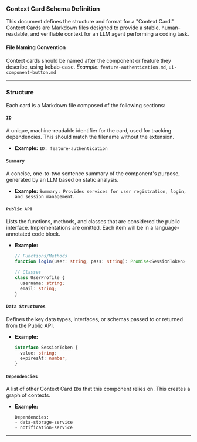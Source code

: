 ### **Context Card Schema Definition**

This document defines the structure and format for a "Context Card." Context Cards are Markdown files designed to provide a stable, human-readable, and verifiable context for an LLM agent performing a coding task.

#### **File Naming Convention**

Context cards should be named after the component or feature they describe, using kebab-case.
*Example:* `feature-authentication.md`, `ui-component-button.md`

---

### **Structure**

Each card is a Markdown file composed of the following sections:

#### `ID`

A unique, machine-readable identifier for the card, used for tracking dependencies. This should match the filename without the extension.

* **Example:** `ID: feature-authentication`

#### `Summary`

A concise, one-to-two sentence summary of the component's purpose, generated by an LLM based on static analysis.

* **Example:** `Summary: Provides services for user registration, login, and session management.`

#### `Public API`

Lists the functions, methods, and classes that are considered the public interface. Implementations are omitted. Each item will be in a language-annotated code block.

* **Example:**

    ```typescript
    // Functions/Methods
    function login(user: string, pass: string): Promise<SessionToken>
    
    // Classes
    class UserProfile {
      username: string;
      email: string;
    }
    ```

#### `Data Structures`

Defines the key data types, interfaces, or schemas passed to or returned from the Public API.

* **Example:**

    ```typescript
    interface SessionToken {
      value: string;
      expiresAt: number;
    }
    ```

#### `Dependencies`

A list of other Context Card `ID`s that this component relies on. This creates a graph of contexts.

* **Example:**

    ```
    Dependencies:
    - data-storage-service
    - notification-service
    ```

---
